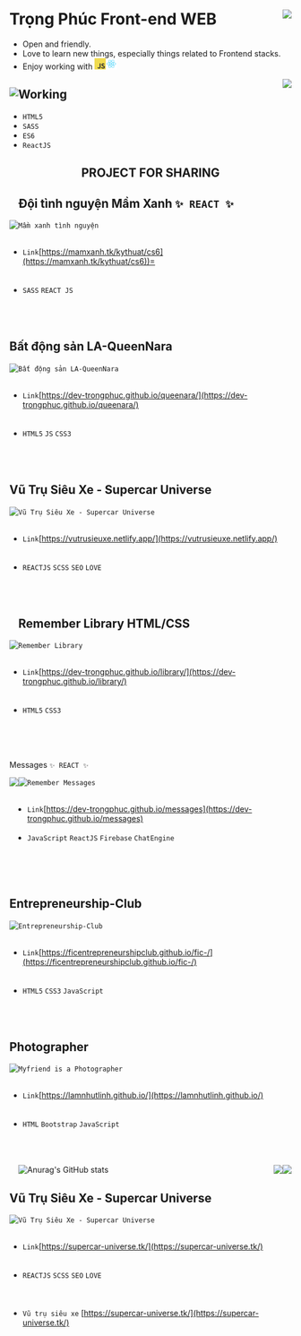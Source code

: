 




<!-- aaaaaaaaaaaaaaaaaaaaaaaaaaaaaaaaaaaaaaaaaaaaaaaaaaaaaaaaaaaaaaa -->
<!-- ![image](https://user-images.githubusercontent.com/91412382/138463879-7ad3d145-4d19-4df2-9ef6-69ac883814f3.png) -->
#  Trọng Phúc  Front-end WEB <img align="right" top="0" width="auto" height="65" src="https://github.com/DEV-trongphuc/mams609354_105834065074009_8982827028447716209_n.jpg?raw=true"> 

- Open and friendly.
- Love to learn new things, especially things related to Frontend stacks.
- Enjoy working with <code><img height="20" src="https://raw.githubusercontent.com/github/explore/80688e429a7d4ef2fca1e82350fe8e3517d3494d/topics/javascript/javascript.png"></code><code><img height="20" src="https://raw.githubusercontent.com/github/explore/80688e429a7d4ef2fca1e82350fe8e3517d3494d/topics/react/react.png"></code>
<img align="right" width="auto" height="180" src="https://anhdephd.com/wp-content/uploads/2019/03/anh-dong-icon-dep-trang-tri-thiet-ke-331.gif"> 

## Working <a href="https://github.com/Rememberlibrary"><img align="left" width="auto" height="200" src="https://avatars.githubusercontent.com/u/91412382?s=400&u=c90a5e7ff5d491ba5e86f3d8bd9db8be018a6f6c&v=4"></a>
- `HTML5`
-  `SASS`  
- `ES6` 
- `ReactJS`
          
## <p align="center">PROJECT FOR SHARING</p>
## Đội tình nguyện Mầm Xanh `✨ REACT ✨`
<a href="![image](https://user-images.githubusercontent.com/91412382/177033728-9bf14e4d-ec74-46d9-b204-30454230de7d.png)"><img align="left" width="auto" height="200" src="https://user-images.githubusercontent.com/91412382/177033728-9bf14e4d-ec74-46d9-b204-30454230de7d.png"></a> 
                                                                       `Mầm xanh tình nguyện` <br/>  <br/> 
- `Link`[https://mamxanh.tk/kythuat/cs6](https://mamxanh.tk/kythuat/cs6))=<br/><br/> <br/> 
-  `SASS` `REACT JS` <br/> <br/><br/> <br/> 
## Bất động sản LA-QueenNara

<a href="![image](https://user-images.githubusercontent.com/91412382/177033578-f8a5c703-3c8d-49a4-8ffe-372ad49172a0.png)
"><img align="left" width="auto" height="200" src="https://user-images.githubusercontent.com/91412382/177033578-f8a5c703-3c8d-49a4-8ffe-372ad49172a0.png"></a> 
                                                                       `Bất động sản LA-QueenNara` <br/>  <br/> 
- `Link`[https://dev-trongphuc.github.io/queenara/](https://dev-trongphuc.github.io/queenara/)<br/><br/> <br/> 
- `HTML5` `JS`  `CSS3` <br/> <br/><br/> <br/>
## Vũ Trụ Siêu Xe - Supercar Universe

<a href="https://vutrusieuxe.netlify.app/
"><img align="left" width="auto" height="200" src="https://user-images.githubusercontent.com/91412382/180219038-0bfe5cc7-7821-4a74-be10-99eafef4a2a0.png"></a> 
                                                                       `Vũ Trụ Siêu Xe - Supercar Universe` <br/>  <br/> 
- `Link`[https://vutrusieuxe.netlify.app/](https://vutrusieuxe.netlify.app/)<br/><br/> <br/> 
- `REACTJS` `SCSS`  `SEO` `LOVE` <br/> <br/><br/> <br/>
## Remember Library HTML/CSS

<a href="https://user-images.githubusercontent.com/91412382/138233065-5261a65a-9495-417b-97c0-d259bd46365d.png"><img align="left" width="auto" height="200" src="https://user-images.githubusercontent.com/91412382/138233065-5261a65a-9495-417b-97c0-d259bd46365d.png"></a> 
                                                                       `Remember Library` <br/>  <br/> 
- `Link`[https://dev-trongphuc.github.io/library/](https://dev-trongphuc.github.io/library/)<br/><br/> <br/> 
- `HTML5`  `CSS3` <br/> <br/><br/> <br/>
## 
Messages `✨ REACT ✨`

<a href="https://user-images.githubusercontent.com/91412382/138463879-7ad3d145-4d19-4df2-9ef6-69ac883814f3.png"><img align="left" width="auto" height="200" src="https://user-images.githubusercontent.com/91412382/138463879-7ad3d145-4d19-4df2-9ef6-69ac883814f3.png"></a> 
<a href="https://user-images.githubusercontent.com/91412382/138550682-4464497f-8165-4c2d-b187-8bcbeec1f3fd.png"><img align="left" width="auto" height="200" src="https://user-images.githubusercontent.com/91412382/138550682-4464497f-8165-4c2d-b187-8bcbeec1f3fd.png"></a>
                                                                       `Remember Messages` <br/>  <br/> 
- `Link`[https://dev-trongphuc.github.io/messages](https://dev-trongphuc.github.io/messages)<br/><br/>
- `JavaScript`  `ReactJS` `Firebase` `ChatEngine`<br/> <br/><br/> <br/><br/>
## Entrepreneurship-Club
<a href="https://user-images.githubusercontent.com/91412382/138232934-cfa4ab03-10a2-49bd-b963-f9822256c675.png"><img align="left" width="auto" height="200" src="https://user-images.githubusercontent.com/91412382/138232934-cfa4ab03-10a2-49bd-b963-f9822256c675.png"></a> 
                                                                       `Entrepreneurship-Club` <br/>  <br/> 
- `Link`[https://ficentrepreneurshipclub.github.io/fic-/](https://ficentrepreneurshipclub.github.io/fic-/)<br/><br/> <br/> 
- `HTML5`  `CSS3` `JavaScript` <br/> <br/><br/> <br/>
## Photographer
<a href="https://user-images.githubusercontent.com/91412382/138233280-3cd56f89-7d6b-473c-be91-447e3fbbcfb1.png"><img align="left" width="auto" height="200" src="https://user-images.githubusercontent.com/91412382/138557239-1f80341b-770f-46ca-be93-33dfedf81f43.png"></a> 
                                                                       `Myfriend is a Photographer` <br/>  <br/> 
- `Link`[https://lamnhutlinh.github.io/](https://lamnhutlinh.github.io/)<br/><br/> <br/> 
- `HTML`  `Bootstrap` `JavaScript` <br/> <br/><br/> <br/>

![Anurag's GitHub stats](https://github-readme-stats.vercel.app/api?username=dev-trongphuc&show_icons=true&theme=jolly)<img align="right" width="auto" height="120" src="https://anhdephd.com/wp-content/uploads/2019/03/anh-dong-icon-dep-trang-tri-thiet-ke-346.gif"> <img align="right" width="auto" height="120" src="https://anhdephd.com/wp-content/uploads/2019/03/anh-dong-icon-dep-trang-tri-thiet-ke-298.gif"> 






<!-- ![image](https://user-images.githubusercontent.com/91412382/138551189-76dde374-0687-4e70-92b6-a853289c66d8.png) -->

<!--
**Rememberlibrary/Rememberlibrary** is a ✨ _special_ ✨ repository because its `README.md` (this file) appears on your GitHub profile.

Here are some ideas to get you started:

- 🔭 I’m currently working on ...
- 🌱 I’m currently learning ...
- 👯 I’m looking to collaborate on ...
- 🤔 I’m looking for help with ...
- 💬 Ask me about ...
- 📫 How to reach me: ...
- 😄 Pronouns: ...
- ⚡ Fun fact: ...
-->

## Vũ Trụ Siêu Xe - Supercar Universe

<a href="https://supercar-universe.tk
"><img align="left" width="auto" height="200" src="https://user-images.githubusercontent.com/91412382/180219038-0bfe5cc7-7821-4a74-be10-99eafef4a2a0.png"></a> 
                                                                       `Vũ Trụ Siêu Xe - Supercar Universe` <br/>  <br/> 
- `Link`[https://supercar-universe.tk/](https://supercar-universe.tk/)<br/><br/> <br/> 
- `REACTJS` `SCSS`  `SEO` `LOVE` <br/> <br/><br/> <br/>
- `Vũ trụ siêu xe` [https://supercar-universe.tk/](https://supercar-universe.tk/)<br/><br/> 


